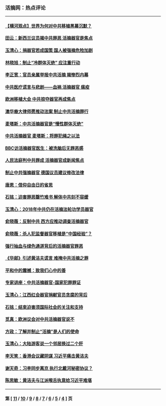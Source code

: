 ### 活摘网：热点评论
---
#### [【横河观点】世界为何对中共移植黑幕沉默？](../../pages/nf5879/n13244249.md?08300430) 
#### [田云：新西兰议员揭中共罪恶 活摘器官是焦点](../../pages/nf5879/n13070629.md?08300430) 
#### [玉清心：捐器官若成国策 国人被强摘危险加剧](../../pages/nf5879/n12802713.md?08300430) 
#### [林晓旭：制止“冷群体灭绝” 应注重行动](../../pages/nf5879/n12779736.md?08300430) 
#### [李正宽：官员亲属举报中共活摘 揭惨烈内幕](../../pages/nf5879/n12684490.md?08300430) 
#### [中共医疗谎言与悲剧——血祸 活摘器官 瘟疫](../../pages/nf5879/n12372103.md?08300430) 
#### [欧洲移植大会 中共掠夺器官再成焦点](../../pages/nf5879/n11538883.md?08300430) 
#### [澳华裔大律师愿推动法案 制止中共活摘罪行](../../pages/nf5879/n11377039.md?08300430) 
#### [麦塔斯：中共活摘器官是“慢性群体灭绝”](../../pages/nf5879/n11350529.md?08300430) 
#### [中共活摘器官 麦塔斯：将罪犯绳之以法](../../pages/nf5879/n11347973.md?08300430) 
#### [BBC访活摘器官医生：被洗脑后无罪恶感](../../pages/nf5879/n11335935.md?08300430) 
#### [人民法庭判中共罪成 活摘器官成新闻焦点](../../pages/nf5879/n11331578.md?08300430) 
#### [制止中共强摘器官 德国议员建议修改法律](../../pages/nf5879/n11249451.md?08300430) 
#### [唐恩：信仰自由日的省思](../../pages/nf5879/n11003525.md?08300430) 
#### [石铭：迫害罪恶罄竹难书  解体中共刻不容缓](../../pages/nf5879/n10942855.md?08300430) 
#### [玉清心：2018年中共仍在活摘法轮功学员器官](../../pages/nf5879/n10914646.md?08300430) 
#### [俞晓薇：反制中共 西方应推动调查活摘器官](../../pages/nf5879/n10794671.md?08300430) 
#### [俞晓薇：杀人犯监督器官移植是“中国经验”？](../../pages/nf5879/n10466427.md?08300430) 
#### [强行抽血与绿色通道背后的活摘器官罪恶](../../pages/nf5879/n10004708.md?08300430) 
#### [《华邮》引述黄洁夫谎言 难掩中共活摘之罪](../../pages/nf5879/n9642309.md?08300430) 
#### [平和中的震撼：致我们心中的善](../../pages/nf5879/n9021123.md?08300430) 
#### [专家讲座：中共活摘器官-国家犯罪罪证](../../pages/nf5879/n8828153.md?08300430) 
#### [玉清心：江西红会器官捐献官员贪腐的背后](../../pages/nf5879/n8522122.md?08300430) 
#### [石铭：结束迫害须国际社会的关注和支持](../../pages/nf5879/n8443497.md?08300430) 
#### [觅真：欧洲议会对中共活摘器官说不](../../pages/nf5879/n8337486.md?08300430) 
#### [方政：了解并制止“活摘”是人们的使命](../../pages/nf5879/n8329214.md?08300430) 
#### [玉清心：大陆游客说一个邻居换过二个肝](../../pages/nf5879/n8291404.md?08300430) 
#### [李天笑：香港会议藏阴谋 习近平痛击黄洁夫](../../pages/nf5879/n8241459.md?08300430) 
#### [谢天奇：习李同步离京 执行北戴河秘密协议？](../../pages/nf5879/n8230418.md?08300430) 
#### [陈思敏：黄洁夫与江派喉舌执意给习近平难堪](../../pages/nf5879/n8222166.md?08300430) 

---
#### 第 [ [11](./11.md?08300430) / [10](./10.md?08300430) / [9](./9.md?08300430) / [8](./8.md?08300430) / [7](./7.md?08300430) / [6](./6.md?08300430) / [5](./5.md?08300430) / [4](./4.md?08300430) ] 页
